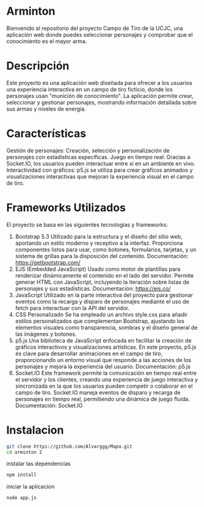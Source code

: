 # Arminton
Bienvenido al repositorio del proyecto Campo de Tiro de la UCJC, una aplicación web donde puedes seleccionar personajes y comprobar que el conocimiento es el mayor arma.

# Descripción
Este proyecto es una aplicación web diseñada para ofrecer a los usuarios una experiencia interactiva en un campo de tiro ficticio, donde los personajes usan "munición de conocimiento". La aplicación permite crear, seleccionar y gestionar personajes, mostrando información detallada sobre sus armas y niveles de energía.

# Características
Gestión de personajes: Creación, selección y personalización de personajes con estadísticas específicas.
Juego en tiempo real: Gracias a Socket.IO, los usuarios pueden interactuar entre sí en un ambiente en vivo.
Interactividad con gráficos: p5.js se utiliza para crear gráficos animados y visualizaciones interactivas que mejoran la experiencia visual en el campo de tiro.

# Frameworks Utilizados
El proyecto se basa en las siguientes tecnologías y frameworks:

1. Bootstrap 5.3
Utilizado para la estructura y el diseño del sitio web, aportando un estilo moderno y receptivo a la interfaz.
Proporciona componentes listos para usar, como botones, formularios, tarjetas, y un sistema de grillas para la disposición del contenido.
Documentación: https://getbootstrap.com/
2. EJS (Embedded JavaScript)
Usado como motor de plantillas para renderizar dinámicamente el contenido en el lado del servidor.
Permite generar HTML con JavaScript, incluyendo la iteración sobre listas de personajes y sus estadísticas.
Documentación: https://ejs.co/
3. JavaScript
Utilizado en la parte interactiva del proyecto para gestionar eventos como la recarga y disparo de personajes mediante el uso de fetch para interactuar con la API del servidor.
4. CSS Personalizado
Se ha empleado un archivo style.css para añadir estilos personalizados que complementan Bootstrap, ajustando los elementos visuales como transparencia, sombras y el diseño general de las imágenes y botones.
5. p5.js
Una biblioteca de JavaScript enfocada en facilitar la creación de gráficos interactivos y visualizaciones artísticas. En este proyecto, p5.js es clave para desarrollar animaciones en el campo de tiro, proporcionando un entorno visual que responde a las acciones de los personajes y mejora la experiencia del usuario.
Documentación: p5.js
6. Socket.IO
Este framework permite la comunicación en tiempo real entre el servidor y los clientes, creando una experiencia de juego interactiva y sincronizada en la que los usuarios pueden competir o colaborar en el campo de tiro. Socket.IO maneja eventos de disparo y recarga de personajes en tiempo real, permitiendo una dinámica de juego fluida.
Documentación: Socket.IO
# Instalacion
```bash
git clone https://github.com/Alvarggg/Mapa.git
cd arminton 2
```
instalar las dependencias
```bash
npm install
```
iniciar la aplicacion
```bash
node app.js
```




